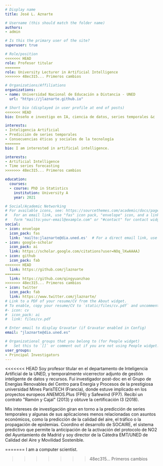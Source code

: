 ```yaml
---
# Display name
title: José L. Aznarte

# Username (this should match the folder name)
authors:
- admin

# Is this the primary user of the site?
superuser: true

# Role/position
<<<<<<< HEAD
role: Profesor titular
=======
role: University Lecturer in Artificial Intelligence
>>>>>>> 48ec315... Primeros cambios

# Organizations/Affiliations
organizations:
- name: Universidad Nacional de Educación a Distancia - UNED
  url: "https://jlaznarte.github.io"

# Short bio (displayed in user profile at end of posts)
<<<<<<< HEAD
bio: Enseño e investigo en IA, ciencia de datos, series temporales &c

interests:
- Inteligencia Artificial
- Predicción de series temporales
- Consecuencias éticas y sociales de la tecnología
=======
bio: I am interested in artificial intelligence.

interests:
- Artificial Intelligence
- Time series forecasting
>>>>>>> 48ec315... Primeros cambios

education:
  courses:
  - course: PhD in Statistics
    institution: University A
    year: 2021

# Social/Academic Networking
# For available icons, see: https://sourcethemes.com/academic/docs/page-builder/#icons
#   For an email link, use "fas" icon pack, "envelope" icon, and a link in the
#   form "mailto:your-email@example.com" or "#contact" for contact widget.
social:
- icon: envelope
  icon_pack: fas
  link: 'mailto:jlaznarte@dia.uned.es'  # For a direct email link, use "mailto:test@example.org".
- icon: google-scholar
  icon_pack: ai
  link: https://scholar.google.com/citations?user=NOq_lKwAAAAJ
- icon: github
  icon_pack: fab
<<<<<<< HEAD
  link: https://github.com/jlaznarte
=======
  link: https://github.com/qingyuanzhao
>>>>>>> 48ec315... Primeros cambios
- icon: twitter
  icon_pack: fab
  link: https://www.twitter.com/jlaznarte/
# Link to a PDF of your resume/CV from the About widget.
# To enable, copy your resume/CV to `static/files/cv.pdf` and uncomment the lines below.
#- icon: cv
#  icon_pack: ai
#  link: files/cv.pdf

# Enter email to display Gravatar (if Gravatar enabled in Config)
email: "jlaznarte@dia.uned.es"

# Organizational groups that you belong to (for People widget)
#   Set this to `[]` or comment out if you are not using People widget.
user_groups:
- Principal Investigators
---
```


<<<<<<< HEAD
Soy profesor titular en el departamento de Inteligencia Artificial de la UNED, y temporalmente vicerrector adjunto de gestión inteligente de datos y recursos. Fui investigador post-doc en el Grupo de Energías Renovables del Centro para Energía y Procesos de la prestigiosa universidad Mines ParisTECH (Francia), donde estuve implicado en los proyectos europeos ANEMOS.Plus (FP6) y Safewind (FP7). Recibí un contrato "Ramón y Cajal" (2013) y obtuve la certificación I3 (2018). 

Mis intereses de investigación giran en torno a la predicción de series temporales y algunas de sus aplicaciones menos relacionadas con asuntos económicos, como la predicción de la calidad del aire, el tráfico o la propagación de epidemias. Coordino el desarrollo de SOCAIRE, el sistema predictivo que permite la anticipación de la activación del protocolo de NO2 del Ayuntamiento de Madrid y soy director de la Cátedra EMT/UNED de Calidad del Aire y Movilidad Sostenible.

=======
I am a computer scientist.
>>>>>>> 48ec315... Primeros cambios

